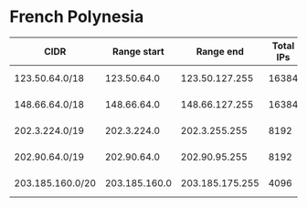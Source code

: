 # French Polynesia

CIDR               | Range start     | Range end       | Total IPs  | Assign date | Owner
------------------ | --------------- | --------------- | ---------- | ----------- | -----
123.50.64.0/18     | 123.50.64.0     | 123.50.127.255  | 16384      | 2006-09-27  | 
148.66.64.0/18     | 148.66.64.0     | 148.66.127.255  | 16384      | 1991-04-11  | 
202.3.224.0/19     | 202.3.224.0     | 202.3.255.255   | 8192       | 1998-12-08  | 
202.90.64.0/19     | 202.90.64.0     | 202.90.95.255   | 8192       | 2004-04-28  | 
203.185.160.0/20   | 203.185.160.0   | 203.185.175.255 | 4096       | 2005-11-29  | 

